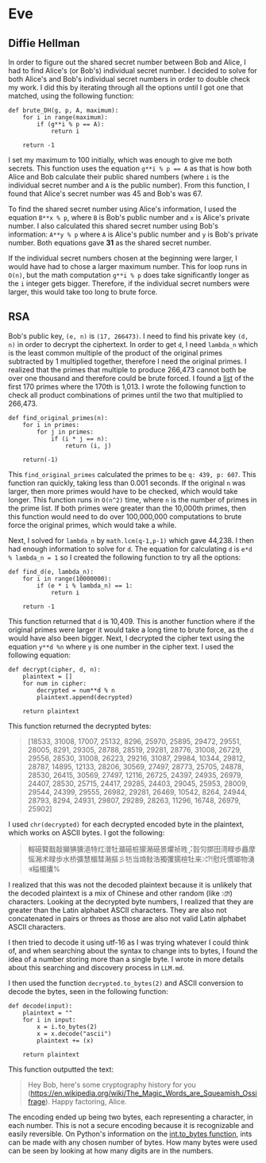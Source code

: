 # Eve

## Diffie Hellman

In order to figure out the shared secret number between Bob and Alice, I had to find Alice's (or Bob's) individual secret number. I decided to solve for both Alice's and Bob's individual secret numbers in order to double check my work. I did this by iterating through all the options until I got one that matched, using the following function:

```
def brute_DH(g, p, A, maximum):
    for i in range(maximum):
        if (g**i % p == A):
            return i

    return -1
```

I set my maximum to 100 initially, which was enough to give me both secrets. This function uses the equation `g**i % p == A` as that is how both Alice and Bob calculate their public shared numbers (where `i` is the individual secret number and `A` is the public number). From this function, I found that Alice's secret number was 45 and Bob's was 67. 

To find the shared secret number using Alice's information, I used the equation `B**x % p`, where `B` is Bob's public number and `x` is Alice's private number. I also calculated this shared secret number using Bob's information: `A**y % p` where `A` is Alice's public number and `y` is Bob's private number. Both equations gave **31** as the shared secret number.

If the individual secret numbers chosen at the beginning were larger, I would have had to chose a larger maximum number. This for loop runs in `O(n)`, but the math computation `g**i % p` does take significantly longer as the `i` integer gets bigger. Therefore, if the individual secret numbers were larger, this would take too long to brute force. 


## RSA

Bob's public key, `(e, n)` is `(17, 266473)`. I need to find his private key `(d, n)` in order to decrypt the ciphertext. In order to get `d`, I need `lambda_n` which is the least common multiple of the product of the original primes subtracted by 1 multiplied together, therefore I need the original primes. I realized that the primes that multiple to produce 266,473 cannot both be over one thousand and therefore could be brute forced. I found a [list](https://di-mgt.com.au/primes1000.html) of the first 170 primes where the 170th is 1,013. I wrote the following function to check all product combinations of primes until the two that multiplied to 266,473.

```
def find_original_primes(n):
    for i in primes:
        for j in primes:
            if (i * j == n):
                return (i, j)

    return(-1)
```

This `find_original_primes` calculated the primes to be `q: 439, p: 607`. This function ran quickly, taking less than 0.001 seconds. If the original `n` was larger, then more primes would have to be checked, which would take longer. This function runs in `O(n^2)` time, where `n` is the number of primes in the prime list. If both primes were greater than the 10,000th primes, then this function would need to do over 100,000,000 computations to brute force the original primes, which would take a while. 

Next, I solved for `lambda_n` by `math.lcm(q-1,p-1)` which gave 44,238. I then had enough information to solve for `d`. The equation for calculating `d` is `e*d % lambda_n = 1` so I created the following function to try all the options: 

```
def find_d(e, lambda_n):
    for i in range(10000000):
        if (e * i % lambda_n) == 1:
            return i

    return -1
```

This function returned that `d` is 10,409. This is another function where if the original primes were larger it would take a long time to brute force, as the `d` would have also been bigger. Next, I decrypted the cipher text using the equation `y**d %n` where `y` is one number in the cipher text. I used the following equation:

```
def decrypt(cipher, d, n):
    plaintext = []
    for num in cipher:
        decrypted = num**d % n
        plaintext.append(decrypted)

    return plaintext
```

This function returned the decrypted bytes: 

> [18533, 31008, 17007, 25132, 8296, 25970, 25895, 29472, 29551, 28005, 8291, 29305, 28788, 28519, 29281, 28776, 31008, 26729, 29556, 28530, 31008, 26223, 29216, 31087, 29984, 10344, 29812, 28787, 14895, 12133, 28206, 30569, 27497, 28773, 25705, 24878, 28530, 26415, 30569, 27497, 12116, 26725, 24397, 24935, 26979, 24407, 28530, 25715, 24417, 29285, 24403, 29045, 25953, 28009, 29544, 24399, 29555, 26982, 29281, 26469, 10542, 8264, 24944, 28793, 8294, 24931, 29807, 29289, 28263, 11296, 16748, 26979, 25902]

I used `chr(decrypted)` for each decrypted encoded byte in the plaintext, which works on ASCII bytes. I got the following: 

> 䡥礠䉯戬⁨敲攧猠獯浥⁣特灴潧牡灨礠桩獴潲礠景爠祯甠⡨瑴灳㨯⽥渮睩歩灥摩愮潲术睩歩⽔桥彍慧楣彗潲摳彡牥当煵敡浩獨彏獳楦牡来⤮⁈慰灹⁦慣瑯物湧Ⱐ䅬楣攮% 

I realized that this was not the decoded plaintext because it is unlikely that the decoded plaintext is a mix of Chinese and other random (like `⤮⁈`) characters. Looking at the decrypted byte numbers, I realized that they are greater than the Latin alphabet ASCII characters. They are also not concatenated in pairs or threes as those are also not valid Latin alphabet ASCII characters.

I then tried to decode it using utf-16 as I was trying whatever I could think of, and when searching about the syntax to change ints to bytes, I found the idea of a number storing more than a single byte. I wrote in more details about this searching and discovery process in `LLM.md`.

I then used the function `decrypted.to_bytes(2)` and ASCII conversion to decode the bytes, seen in the following function:

```
def decode(input):
    plaintext = ""
    for i in input:
        x = i.to_bytes(2)
        x = x.decode("ascii")
        plaintext += (x)

    return plaintext
```

This function outputted the text:

> Hey Bob, here's some cryptography history for you (https://en.wikipedia.org/wiki/The_Magic_Words_are_Squeamish_Ossifrage). Happy factoring, Alice.

The encoding ended up being two bytes, each representing a character, in each number. This is not a secure encoding because it is recognizable and easily reversible. On Python's information on the [int.to_bytes function](https://docs.python.org/3/library/stdtypes.html#int.to_bytes), ints can be made with any chosen number of bytes. How many bytes were used can be seen by looking at how many digits are in the numbers.

